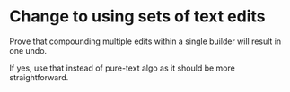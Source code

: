# Change to using sets of text edits

Prove that compounding multiple edits within a single builder will result in one undo.

If yes, use that instead of pure-text algo as it should be more straightforward.
